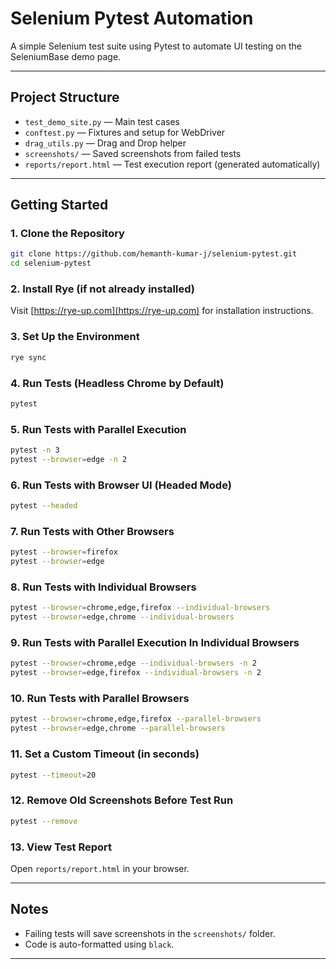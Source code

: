 # Selenium Pytest Automation

A simple Selenium test suite using Pytest to automate UI testing on the SeleniumBase demo page.

---

## Project Structure

- `test_demo_site.py` — Main test cases
- `conftest.py` — Fixtures and setup for WebDriver
- `drag_utils.py` — Drag and Drop helper
- `screenshots/` — Saved screenshots from failed tests
- `reports/report.html` — Test execution report (generated automatically)

---

## Getting Started

### 1. Clone the Repository
```bash
git clone https://github.com/hemanth-kumar-j/selenium-pytest.git
cd selenium-pytest
```

### 2. Install Rye (if not already installed)
Visit [https://rye-up.com](https://rye-up.com) for installation instructions.

### 3. Set Up the Environment
```bash
rye sync
```

### 4. Run Tests (Headless Chrome by Default)
```bash
pytest
```

### 5. Run Tests with Parallel Execution
```bash
pytest -n 3
pytest --browser=edge -n 2
```

### 6. Run Tests with Browser UI (Headed Mode)
```bash
pytest --headed
```

### 7. Run Tests with Other Browsers
```bash
pytest --browser=firefox
pytest --browser=edge
```

### 8. Run Tests with Individual Browsers
```bash
pytest --browser=chrome,edge,firefox --individual-browsers
pytest --browser=edge,chrome --individual-browsers
```

### 9. Run Tests with Parallel Execution In Individual Browsers
```bash
pytest --browser=chrome,edge --individual-browsers -n 2
pytest --browser=edge,firefox --individual-browsers -n 2
```

### 10. Run Tests with Parallel Browsers
```bash
pytest --browser=chrome,edge,firefox --parallel-browsers
pytest --browser=edge,chrome --parallel-browsers
```

### 11. Set a Custom Timeout (in seconds)
```bash
pytest --timeout=20
```

### 12. Remove Old Screenshots Before Test Run
```bash
pytest --remove
```

### 13. View Test Report
Open `reports/report.html` in your browser.

---

## Notes

- Failing tests will save screenshots in the `screenshots/` folder.
- Code is auto-formatted using `black`.

---

